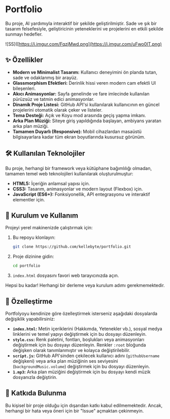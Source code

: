 # Portfolio

Bu proje,  AI yardımıyla interaktif bir şekilde geliştirilmiştir. Sade ve şık bir tasarım felsefesiyle, geliştiricinin yeteneklerini ve projelerini en etkili şekilde sunmayı hedefler.

![SS]([https://i.imgur.com/FqzjMwd.png](https://i.imgur.com/uFwo0IT.png)  


## ✨ Özellikler

- **Modern ve Minimalist Tasarım:** Kullanıcı deneyimini ön planda tutan, sade ve odaklanmış bir arayüz.
- **Glassmorphism Efektleri:** Derinlik hissi veren modern cam efektli UI bileşenleri.
- **Akıcı Animasyonlar:** Sayfa genelinde ve fare imlecinde kullanılan pürüzsüz ve tatmin edici animasyonlar.
- **Dinamik Proje Listesi:** GitHub API'si kullanılarak kullanıcının en güncel projelerini otomatik olarak çeker ve listeler.
- **Tema Desteği:** Açık ve Koyu mod arasında geçiş yapma imkanı.
- **Arka Plan Müziği:** Siteye giriş yapıldığında başlayan, ambiyans yaratan arka plan müziği.
- **Tamamen Duyarlı (Responsive):** Mobil cihazlardan masaüstü bilgisayarlara kadar tüm ekran boyutlarında kusursuz görünüm.

## 🛠️ Kullanılan Teknolojiler

Bu proje, herhangi bir framework veya kütüphane bağımlılığı olmadan, tamamen temel web teknolojileri kullanılarak oluşturulmuştur:

- **HTML5:** İçeriğin anlamsal yapısı için.
- **CSS3:** Tasarım, animasyonlar ve modern layout (Flexbox) için.
- **JavaScript (ES6+):** Fonksiyonellik, API entegrasyonu ve interaktif elementler için.

## 🚀 Kurulum ve Kullanım

Projeyi yerel makinenizde çalıştırmak için:

1.  Bu repoyu klonlayın:
    ```bash
    git clone https://github.com/kellebyte/portfolio.git
    ```
2.  Proje dizinine gidin:
    ```bash
    cd portfolio
    ```
3.  `index.html` dosyasını favori web tarayıcınızda açın.

Hepsi bu kadar! Herhangi bir derleme veya kurulum adımı gerekmemektedir.

## 🔧 Özelleştirme

Portfolyoyu kendinize göre özelleştirmek isterseniz aşağıdaki dosyalarda değişiklik yapabilirsiniz:

- **`index.html`:** Metin içeriklerini (Hakkımda, Yetenekler vb.), sosyal medya linklerini ve temel yapıyı değiştirmek için bu dosyayı düzenleyin.
- **`style.css`:** Renk paletini, fontları, boşlukları veya animasyonları değiştirmek için bu dosyayı düzenleyin. Renkler `:root` bloğunda değişken olarak tanımlanmıştır ve kolayca değiştirilebilir.
- **`script.js`:** GitHub API'sinden çekilecek kullanıcı adını (`githubUsername` değişkeni) veya arka plan müziğinin ses seviyesini (`backgroundMusic.volume`) değiştirmek için bu dosyayı düzenleyin.
- **`1.mp3`:** Arka plan müziğini değiştirmek için bu dosyayı kendi müzik dosyanızla değiştirin.

## 🤝 Katkıda Bulunma

Bu kişisel bir proje olduğu için dışarıdan katkı kabul edilmemektedir. Ancak, herhangi bir hata veya öneri için bir "Issue" açmaktan çekinmeyin.
